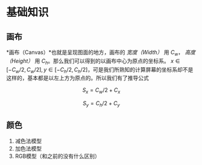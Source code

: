# 基础知识
## 画布
*画布（Canvas）*也就是呈现图面的地方，画布的 *宽度（Width）* 用 $C_w$， *高度（Height）* 用 $C_h$。那么我们可以得到的以画布中心为原点的坐标系。 $x\in[-C_w/2,C_w/2],y\in[-C_h/2,C_h/2]$，可是我们所熟知的计算屏幕的坐标系却不是这样的，基本都是以左上方为原点的。所以我们有了推导公式

$$
S_x=C_w/2+C_x
$$

$$
S_y=C_h/2+C_y
$$

## 颜色
1. 减色法模型
2. 加色法模型
3. RGB模型（和之前的没有什么区别）